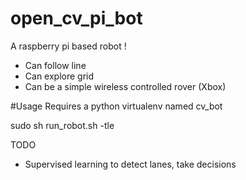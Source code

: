 # open_cv_pi_bot

A raspberry pi based robot !

* Can follow line
* Can explore grid
* Can be a simple wireless controlled rover (Xbox)

#Usage 
Requires a python virtualenv named cv_bot

sudo sh run_robot.sh -tle

TODO
* Supervised learning to detect lanes, take decisions 